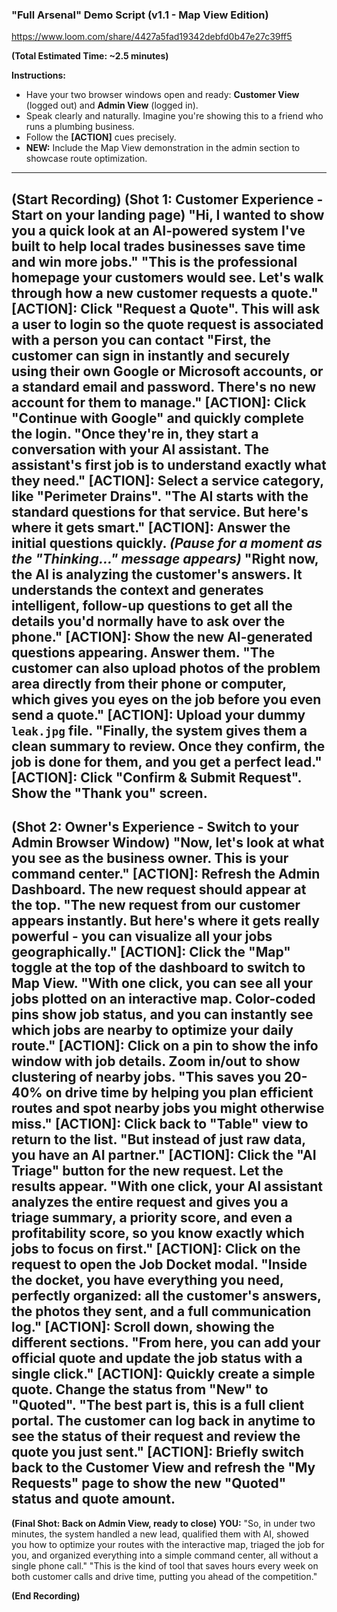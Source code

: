 ### **"Full Arsenal" Demo Script (v1.1 - Map View Edition)**
https://www.loom.com/share/4427a5fad19342debfd0b47e27c39ff5

**(Total Estimated Time: ~2.5 minutes)**

**Instructions:**
*   Have your two browser windows open and ready: **Customer View** (logged out) and **Admin View** (logged in).
*   Speak clearly and naturally. Imagine you're showing this to a friend who runs a plumbing business.
*   Follow the **[ACTION]** cues precisely.
*   **NEW:** Include the Map View demonstration in the admin section to showcase route optimization.
---
**(Start Recording)**
**(Shot 1: Customer Experience - Start on your landing page)**
"Hi, I wanted to show you a quick look at an AI-powered system I've built to help local trades businesses save time and win more jobs."
"This is the professional homepage your customers would see. Let's walk through how a new customer requests a quote."
**[ACTION]: Click "Request a Quote".  This will ask a user to login so the quote request is associated with a person you can contact**
"First, the customer can sign in instantly and securely using their own Google or Microsoft accounts, or a standard email and password. There's no new account for them to manage."
**[ACTION]: Click "Continue with Google" and quickly complete the login.**
"Once they're in, they start a conversation with your AI assistant. The assistant's first job is to understand exactly what they need."
**[ACTION]: Select a service category, like "Perimeter Drains".**
"The AI starts with the standard questions for that service. But here's where it gets smart."
**[ACTION]: Answer the initial questions quickly.**
*(Pause for a moment as the "Thinking..." message appears)*
"Right now, the AI is analyzing the customer's answers. It understands the context and generates intelligent, follow-up questions to get all the details you'd normally have to ask over the phone."
**[ACTION]: Show the new AI-generated questions appearing. Answer them.**
"The customer can also upload photos of the problem area directly from their phone or computer, which gives you eyes on the job before you even send a quote."
**[ACTION]: Upload your dummy `leak.jpg` file.**
"Finally, the system gives them a clean summary to review. Once they confirm, the job is done for them, and you get a perfect lead."
**[ACTION]: Click "Confirm & Submit Request". Show the "Thank you" screen.**
---
**(Shot 2: Owner's Experience - Switch to your Admin Browser Window)**
"Now, let's look at what you see as the business owner. This is your command center."
**[ACTION]: Refresh the Admin Dashboard. The new request should appear at the top.**
"The new request from our customer appears instantly. But here's where it gets really powerful - you can visualize all your jobs geographically."
**[ACTION]: Click the "Map" toggle at the top of the dashboard to switch to Map View.**
"With one click, you can see all your jobs plotted on an interactive map. Color-coded pins show job status, and you can instantly see which jobs are nearby to optimize your daily route."
**[ACTION]: Click on a pin to show the info window with job details. Zoom in/out to show clustering of nearby jobs.**
"This saves you 20-40% on drive time by helping you plan efficient routes and spot nearby jobs you might otherwise miss."
**[ACTION]: Click back to "Table" view to return to the list.**
"But instead of just raw data, you have an AI partner."
**[ACTION]: Click the "AI Triage" button for the new request. Let the results appear.**
"With one click, your AI assistant analyzes the entire request and gives you a triage summary, a priority score, and even a profitability score, so you know exactly which jobs to focus on first."
**[ACTION]: Click on the request to open the Job Docket modal.**
"Inside the docket, you have everything you need, perfectly organized: all the customer's answers, the photos they sent, and a full communication log."
**[ACTION]: Scroll down, showing the different sections.**
"From here, you can add your official quote and update the job status with a single click."
**[ACTION]: Quickly create a simple quote. Change the status from "New" to "Quoted".**
"The best part is, this is a full client portal. The customer can log back in anytime to see the status of their request and review the quote you just sent."
**[ACTION]: Briefly switch back to the Customer View and refresh the "My Requests" page to show the new "Quoted" status and quote amount.**
---

**(Final Shot: Back on Admin View, ready to close)**
**YOU:**
"So, in under two minutes, the system handled a new lead, qualified them with AI, showed you how to optimize your routes with the interactive map, triaged the job for you, and organized everything into a simple command center, all without a single phone call."
"This is the kind of tool that saves hours every week on both customer calls and drive time, putting you ahead of the competition."

**(End Recording)**